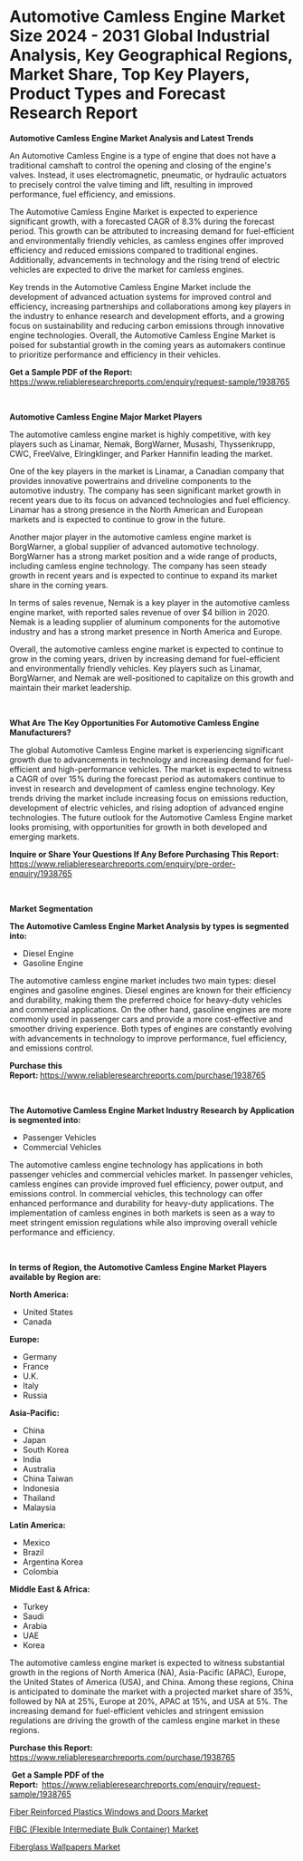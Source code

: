 <p><h1>Automotive Camless Engine Market Size 2024 - 2031 Global Industrial Analysis, Key Geographical Regions, Market Share, Top Key Players, Product Types and Forecast Research Report</h1></p><p><strong>Automotive Camless Engine Market Analysis and Latest Trends</strong></p>
<p><p>An Automotive Camless Engine is a type of engine that does not have a traditional camshaft to control the opening and closing of the engine's valves. Instead, it uses electromagnetic, pneumatic, or hydraulic actuators to precisely control the valve timing and lift, resulting in improved performance, fuel efficiency, and emissions.</p><p>The Automotive Camless Engine Market is expected to experience significant growth, with a forecasted CAGR of 8.3% during the forecast period. This growth can be attributed to increasing demand for fuel-efficient and environmentally friendly vehicles, as camless engines offer improved efficiency and reduced emissions compared to traditional engines. Additionally, advancements in technology and the rising trend of electric vehicles are expected to drive the market for camless engines.</p><p>Key trends in the Automotive Camless Engine Market include the development of advanced actuation systems for improved control and efficiency, increasing partnerships and collaborations among key players in the industry to enhance research and development efforts, and a growing focus on sustainability and reducing carbon emissions through innovative engine technologies. Overall, the Automotive Camless Engine Market is poised for substantial growth in the coming years as automakers continue to prioritize performance and efficiency in their vehicles.</p></p>
<p><strong>Get a Sample PDF of the Report:&nbsp;</strong> <a href="https://www.reliableresearchreports.com/enquiry/request-sample/1938765">https://www.reliableresearchreports.com/enquiry/request-sample/1938765</a></p>
<p>&nbsp;</p>
<p><strong>Automotive Camless Engine Major Market Players</strong></p>
<p><p>The automotive camless engine market is highly competitive, with key players such as Linamar, Nemak, BorgWarner, Musashi, Thyssenkrupp, CWC, FreeValve, Elringklinger, and Parker Hannifin leading the market.</p><p>One of the key players in the market is Linamar, a Canadian company that provides innovative powertrains and driveline components to the automotive industry. The company has seen significant market growth in recent years due to its focus on advanced technologies and fuel efficiency. Linamar has a strong presence in the North American and European markets and is expected to continue to grow in the future.</p><p>Another major player in the automotive camless engine market is BorgWarner, a global supplier of advanced automotive technology. BorgWarner has a strong market position and a wide range of products, including camless engine technology. The company has seen steady growth in recent years and is expected to continue to expand its market share in the coming years.</p><p>In terms of sales revenue, Nemak is a key player in the automotive camless engine market, with reported sales revenue of over $4 billion in 2020. Nemak is a leading supplier of aluminum components for the automotive industry and has a strong market presence in North America and Europe.</p><p>Overall, the automotive camless engine market is expected to continue to grow in the coming years, driven by increasing demand for fuel-efficient and environmentally friendly vehicles. Key players such as Linamar, BorgWarner, and Nemak are well-positioned to capitalize on this growth and maintain their market leadership.</p></p>
<p>&nbsp;</p>
<p><strong>What Are The Key Opportunities For Automotive Camless Engine Manufacturers?</strong></p>
<p><p>The global Automotive Camless Engine market is experiencing significant growth due to advancements in technology and increasing demand for fuel-efficient and high-performance vehicles. The market is expected to witness a CAGR of over 15% during the forecast period as automakers continue to invest in research and development of camless engine technology. Key trends driving the market include increasing focus on emissions reduction, development of electric vehicles, and rising adoption of advanced engine technologies. The future outlook for the Automotive Camless Engine market looks promising, with opportunities for growth in both developed and emerging markets.</p></p>
<p><strong>Inquire or Share Your Questions If Any Before Purchasing This Report:</strong> <a href="https://www.reliableresearchreports.com/enquiry/pre-order-enquiry/1938765">https://www.reliableresearchreports.com/enquiry/pre-order-enquiry/1938765</a></p>
<p>&nbsp;</p>
<p><strong>Market Segmentation</strong></p>
<p><strong>The Automotive Camless Engine Market Analysis by types is segmented into:</strong></p>
<p><ul><li>Diesel Engine</li><li>Gasoline Engine</li></ul></p>
<p><p>The automotive camless engine market includes two main types: diesel engines and gasoline engines. Diesel engines are known for their efficiency and durability, making them the preferred choice for heavy-duty vehicles and commercial applications. On the other hand, gasoline engines are more commonly used in passenger cars and provide a more cost-effective and smoother driving experience. Both types of engines are constantly evolving with advancements in technology to improve performance, fuel efficiency, and emissions control.</p></p>
<p><strong>Purchase this Report:&nbsp;</strong><a href="https://www.reliableresearchreports.com/purchase/1938765">https://www.reliableresearchreports.com/purchase/1938765</a></p>
<p>&nbsp;</p>
<p><strong>The Automotive Camless Engine Market Industry Research by Application is segmented into:</strong></p>
<p><ul><li>Passenger Vehicles</li><li>Commercial Vehicles</li></ul></p>
<p><p>The automotive camless engine technology has applications in both passenger vehicles and commercial vehicles market. In passenger vehicles, camless engines can provide improved fuel efficiency, power output, and emissions control. In commercial vehicles, this technology can offer enhanced performance and durability for heavy-duty applications. The implementation of camless engines in both markets is seen as a way to meet stringent emission regulations while also improving overall vehicle performance and efficiency.</p></p>
<p>&nbsp;</p>
<p><strong>In terms of Region, the Automotive Camless Engine Market Players available by Region are:</strong></p>
<p>
    <p> <strong> North America: </strong>
        <ul>
            <li>United States</li>
            <li>Canada</li>
        </ul>
        </p> 
    <p> <strong> Europe: </strong>
        <ul>
            <li>Germany</li>
            <li>France</li>
            <li>U.K.</li>
            <li>Italy</li>
            <li>Russia</li>
        </ul>
        </p> 
    <p> <strong> Asia-Pacific: </strong>
        <ul>
            <li>China</li>
            <li>Japan</li>
            <li>South Korea</li>
            <li>India</li>
            <li>Australia</li>
            <li>China Taiwan</li>
            <li>Indonesia</li>
            <li>Thailand</li>
            <li>Malaysia</li>
        </ul>
        </p> 
    <p> <strong> Latin America: </strong>
        <ul>
            <li>Mexico</li>
            <li>Brazil</li>
            <li>Argentina Korea</li>
            <li>Colombia</li>
        </ul>
        </p> 
    <p> <strong> Middle East & Africa: </strong>
        <ul>
            <li>Turkey</li>
            <li>Saudi</li>
            <li>Arabia</li>
            <li>UAE</li>
            <li>Korea</li>
        </ul>
    </p>
    </p>
<p><p>The automotive camless engine market is expected to witness substantial growth in the regions of North America (NA), Asia-Pacific (APAC), Europe, the United States of America (USA), and China. Among these regions, China is anticipated to dominate the market with a projected market share of 35%, followed by NA at 25%, Europe at 20%, APAC at 15%, and USA at 5%. The increasing demand for fuel-efficient vehicles and stringent emission regulations are driving the growth of the camless engine market in these regions.</p></p>
<p><strong>Purchase this Report: </strong><a href="https://www.reliableresearchreports.com/purchase/1938765">https://www.reliableresearchreports.com/purchase/1938765</a></p>
<p>&nbsp;<strong>Get a Sample PDF of the Report:&nbsp;&nbsp;</strong><a href="https://www.reliableresearchreports.com/enquiry/request-sample/1938765">https://www.reliableresearchreports.com/enquiry/request-sample/1938765</a></p>
<p><strong></strong></p>
<p><p><a href="https://view.publitas.com/reportprime-1/decoding-the-fiber-reinforced-plastics-windows-and-doors-market-a-deep-dive-into-the-latest-market-trends-market-segmentation-and-competitive-analysis/">Fiber Reinforced Plastics Windows and Doors Market</a></p><p><a href="https://view.publitas.com/reportprime-1/fibc-flexible-intermediate-bulk-container-market-share-market-new-trends-analysis-report-by-type-by-application-by-end-use-by-region-and-segment-forecasts-2023-2030/">FIBC (Flexible Intermediate Bulk Container) Market</a></p><p><a href="https://view.publitas.com/reportprime-1/fiberglass-wallpapers-market-challenges-opportunities-and-growth-drivers-and-major-market-players-forecasted-for-period-from-2023-2030/">Fiberglass Wallpapers Market</a></p></p>